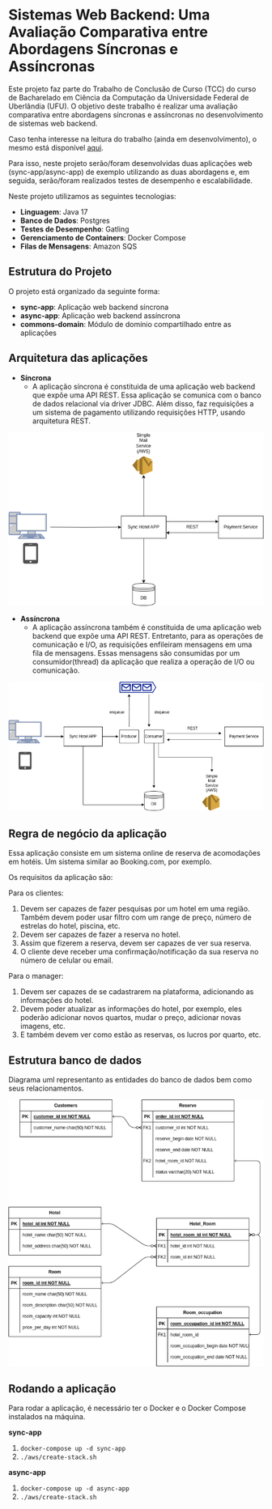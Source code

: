# Sistemas Web Backend: Uma Avaliação Comparativa entre Abordagens Síncronas e Assíncronas

Este projeto faz parte do Trabalho de Conclusão de Curso (TCC) do curso de Bacharelado em Ciência da Computação da Universidade Federal de Uberlândia (UFU). O objetivo deste trabalho é realizar uma avaliação comparativa entre abordagens síncronas e assíncronas no desenvolvimento de sistemas web backend. 

Caso tenha interesse na leitura do trabalho (ainda em desenvolvimento), o mesmo está disponível [aqui](./paper/TCC_v1.pdf).

Para isso, neste projeto serão/foram desenvolvidas duas aplicações web (sync-app/async-app) de exemplo utilizando as duas abordagens e, em seguida, serão/foram realizados testes de desempenho e escalabilidade.

Neste projeto utilizamos as seguintes tecnologias:

- **Linguagem**: Java 17
- **Banco de Dados**: Postgres
- **Testes de Desempenho**: Gatling
- **Gerenciamento de Containers**: Docker Compose
- **Filas de Mensagens**: Amazon SQS

## Estrutura do Projeto

O projeto está organizado da seguinte forma:

- **sync-app**: Aplicação web backend síncrona
- **async-app**: Aplicação web backend assíncrona
- **commons-domain**: Módulo de domínio compartilhado entre as aplicações

## Arquitetura das aplicações

- **Síncrona**
    - A aplicação síncrona é constituida de uma aplicação web backend que expõe uma API REST. Essa aplicação se comunica com o banco de dados relacional via driver JDBC. Além disso, faz requisições a um sistema de pagamento utilizando requisições HTTP, usando arquitetura REST.

![Arquitetura síncrona](./images/architecture-sync.png)

- **Assíncrona**
    - A aplicação assíncrona também é constituida de uma aplicação web backend que expõe uma API REST. Entretanto, para as operações de comunicação e I/O, as requisições enfileiram mensagens em uma fila de mensagens. Essas mensagens são consumidas por um consumidor(thread) da aplicação que realiza a operação de I/O ou comunicação.
  
![Arquitetura síncrona](./images/architecture-async.png)

## Regra de negócio da aplicação

Essa aplicação consiste em um sistema online de reserva de acomodações em hotéis. Um sistema similar ao Booking.com, por exemplo.

Os requisitos da aplicação são: 

Para os clientes:
  1. Devem ser capazes de fazer pesquisas por um hotel em uma região. Também
   devem poder usar filtro com um range de preço, número de estrelas do hotel,
   piscina, etc.
  2. Devem ser capazes de fazer a reserva no hotel.
  3. Assim que fizerem a reserva, devem ser capazes de ver sua reserva.
  4. O cliente deve receber uma confirmação/notificação da sua reserva no
   número de celular ou email.

Para o manager:
  1. Devem ser capazes de se cadastrarem na plataforma, adicionando as
  informações do hotel.
  2. Devem poder atualizar as informações do hotel, por exemplo, eles poderão
  adicionar novos quartos, mudar o preço, adicionar novas imagens, etc.
  3. E também devem ver como estão as reservas, os lucros por quarto, etc.

## Estrutura banco de dados

Diagrama uml representanto as entidades do banco de dados bem como seus relacionamentos.

![Diagrama do banco de dados](./images/database-uml.drawio.png)

## Rodando a aplicação

Para rodar a aplicação, é necessário ter o Docker e o Docker Compose instalados na máquina.

**sync-app**
1. `docker-compose up -d sync-app`
2. `./aws/create-stack.sh`

**async-app**
1. `docker-compose up -d async-app`
2. `./aws/create-stack.sh`

